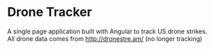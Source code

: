 # Drone Tracker

A single page application built with Angular to track US drone strikes.</br>
All drone data comes from http://dronestre.am/ (no longer tracking)
